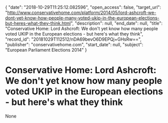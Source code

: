 {
  "date": "2018-10-29T11:25:12.082596", 
  "open_access": false, 
  "target_url": "http://www.conservativehome.com/platform/2014/05/lord-ashcroft-we-dont-yet-know-how-people-many-voted-ukip-in-the-european-elections-but-heres-what-they-think.html", 
  "description": null, 
  "end_date": null, 
  "title": "Conservative Home: Lord Ashcroft: We don't yet know how many people voted UKIP in the European elections - but here's what they think", 
  "record_id": "20181029T112512/nDA69bevO6D9EPQj+GHsRw==", 
  "publisher": "conservativehome.com", 
  "start_date": null, 
  "subject": "European Parliament Elections 2014"
}

# Conservative Home: Lord Ashcroft: We don't yet know how many people voted UKIP in the European elections - but here's what they think

None